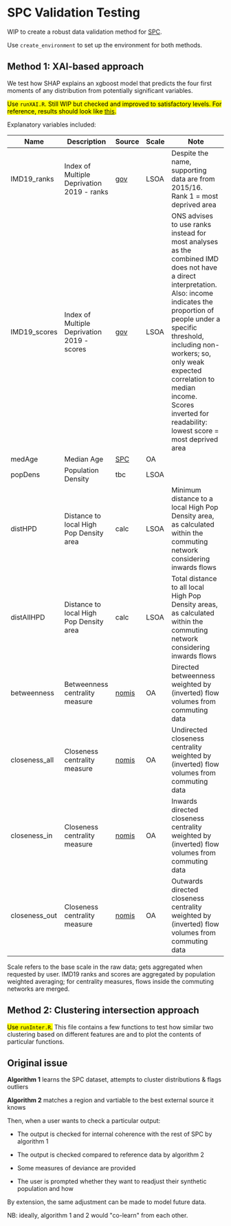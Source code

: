 # SPC Validation Testing

WIP to create a robust data validation method for [SPC](https://github.com/alan-turing-institute/uatk-spc).

Use `create_environment` to set up the environment for both methods.

## Method 1: XAI-based approach

We test how SHAP explains an xgboost model that predicts the four first moments of any distribution from potentially significant variables.

<mark>Use `runXAI.R`. Still WIP but checked and improved to satisfactory levels. For reference, results should look like [this](https://github.com/alan-turing-institute/spc-validation-testing/blob/main/Output/plots/west-yorkshire-2020-MSOA11CD-incomeH-feature_importance_gg.png).</mark>


Explanatory variables included:

| Name | Description | Source | Scale | Note |
|------|-------------------------------------|--------|-------|------|
| IMD19_ranks | Index of Multiple Deprivation 2019 - ranks | [gov](https://www.gov.uk/government/statistics/english-indices-of-deprivation-2019) | LSOA | Despite the name, supporting data are from 2015/16. Rank 1 = most deprived area |
| IMD19_scores | Index of Multiple Deprivation 2019 - scores | [gov](https://www.gov.uk/government/statistics/english-indices-of-deprivation-2019) | LSOA | ONS advises to use ranks instead for most analyses as the combined IMD does not have a direct interpretation. Also: income indicates the proportion of people under a specific threshold, including non-workers; so, only weak expected correlation to median income. Scores inverted for readability: lowest score = most deprived area |
| medAge | Median Age | [SPC](https://github.com/alan-turing-institute/uatk-spc) | OA | |
| popDens | Population Density | tbc | LSOA | |
| distHPD | Distance to local High Pop Density area | calc | LSOA | Minimum distance to a local High Pop Density area, as calculated within the commuting network considering inwards flows|
| distAllHPD | Distance to local High Pop Density area | calc | LSOA | Total distance to all local High Pop Density areas, as calculated within the commuting network considering inwards flows|
| betweenness | Betweenness centrality measure | [nomis](https://www.nomisweb.co.uk/census/2011/wf01bew) | OA | Directed betweenness weighted by (inverted) flow volumes from commuting data |
| closeness_all | Closeness centrality measure | [nomis](https://www.nomisweb.co.uk/census/2011/wf01bew) | OA | Undirected closeness centrality weighted by (inverted) flow volumes from commuting data |
| closeness_in | Closeness centrality measure | [nomis](https://www.nomisweb.co.uk/census/2011/wf01bew) | OA | Inwards directed closeness centrality weighted by (inverted) flow volumes from commuting data |
| closeness_out | Closeness centrality measure | [nomis](https://www.nomisweb.co.uk/census/2011/wf01bew) | OA | Outwards directed closeness centrality weighted by (inverted) flow volumes from commuting data |

Scale refers to the base scale in the raw data; gets aggregated when requested by user. IMD19 ranks and scores are aggregated by population weighted averaging; for centrality measures, flows inside the commuting networks are merged.

## Method 2: Clustering intersection approach

<mark>Use `runInter.R`.</mark> This file contains a few functions to test how similar two clustering based on different features are and to plot the contents of particular functions.


## Original issue

**Algorithm 1** learns the SPC dataset, attempts to cluster distributions & flags outliers

**Algorithm 2** matches a region and vartiable to the best external source it knows

Then, when a user wants to check a particular output:

- The output is checked for internal coherence with the rest of SPC by algorithm 1

- The output is checked compared to reference data by algorithm 2

- Some measures of deviance are provided

- The user is prompted whether they want to readjust their synthetic population and how

By extension, the same adjustment can be made to model future data.

NB: ideally, algorithm 1 and 2 would "co-learn" from each other.
